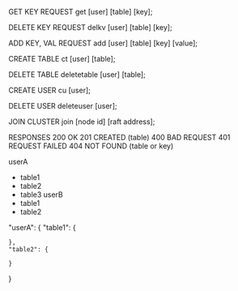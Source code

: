 GET KEY REQUEST
get [user] [table] [key];

DELETE KEY REQUEST
delkv [user] [table] [key];

ADD KEY, VAL REQUEST
add [user] [table] [key] [value];

CREATE TABLE
ct [user] [table];

DELETE TABLE
deletetable [user] [table];

CREATE USER
cu [user];

DELETE USER
deleteuser [user];

JOIN CLUSTER
join [node id] [raft address];

RESPONSES
200 OK
201 CREATED (table)
400 BAD REQUEST
401 REQUEST FAILED
404 NOT FOUND (table or key)

userA
- table1
- table2
- table3
userB
- table1
- table2

"userA": {
	"table1": {

	},
	"table2": {

	}
}

